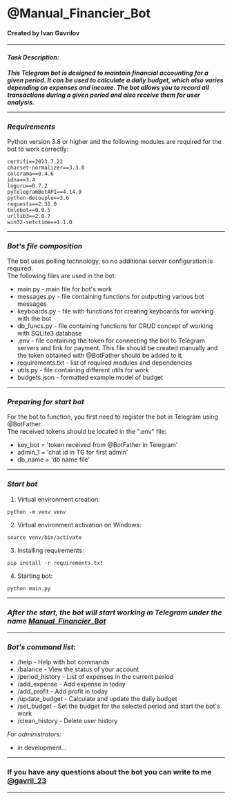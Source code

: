 # @Manual_Financier_Bot
#### Created by Ivan Gavrilov   

------  
#### ***Task Description:***  
***This Telegram bot is designed to maintain financial accounting for a given period. It can be used to calculate a daily budget, which also varies depending on expenses and income. The bot allows you to record all transactions during a given period and also receive them for user analysis.***
_________  
### _Requirements_ 
Python version 3.8 or higher and the following modules are required for the bot to work correctly:  
```  
certifi==2023.7.22
charset-normalizer==3.3.0
colorama==0.4.6
idna==3.4
loguru==0.7.2
pyTelegramBotAPI==4.14.0
python-decouple==3.6
requests==2.31.0
telebot==0.0.5
urllib3==2.0.7
win32-setctime==1.1.0
```  
---  
### _Bot's file composition_  
The bot uses polling technology, so no additional server configuration is required.  
The following files are used in the bot:  
* main.py - main file for bot's work  
* messages.py - file containing functions for outputting various bot messages
* keyboards.py - file with functions for creating keyboards for working with the bot
* db_funcs.py -  file containing functions for CRUD concept of working with SQLite3 database
* .env - file containing the token for connecting the bot to Telegram servers and link for payment. This file should be created manually and the token obtained with @BotFather should be added to it.
* requirements.txt - list of required modules and dependencies
* utils.py - file containing different utils for work
* budgets.json - formatted example model of budget
---  
### _Preparing for start bot_  
For the bot to function, you first need to register the bot in Telegram using @BotFather.  
The received tokens should be located in the ".env" file: 
* key_bot = 'token received from @BotFather in Telegram'
* admin_1 = 'chat id in TG for first admin'
* db_name = 'db name file'
---  
### _Start bot_  
1. Virtual environment creation:  
``` 
python -m venv venv  
```  
  
2. Virtual environment activation on Windows:  
```  
source venv/bin/activate
```  
  
3. Installing requirements:  
```  
pip install -r requirements.txt    
```  
  
4. Starting bot:  
```  
python main.py  
```  
---  
### _After the start, the bot will start working in Telegram under the name [Manual_Financier_Bot](https://t.me/Manual_Financier_Bot)_

---  
### _Bot's command list:_ 
- /help - Help with bot commands
- /balance - View the status of your account
- /period_history - List of expenses in the current period
- /add_expense - Add expense in today
- /add_profit - Add profit in today
- /update_budget - Calculate and update the daily budget
- /set_budget - Set the budget for the selected period and start the bot's work
- /clean_history - Delete user history

_For administrators:_
- in development...

---
### If you have any questions about the bot you can write to me [@gavril_23](https://t.me/gavril_23)

---
